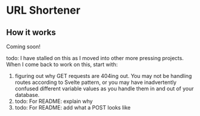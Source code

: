 # URL Shortener

## How it works

Coming soon!

todo: I have stalled on this as I moved into other more pressing projects. When I come back to work on this, start with:
1. figuring out why GET requests are 404ing out. You may not be handling routes according to Svelte pattern, or you may have inadvertently confused different variable values as you handle them in and out of your database.
2. todo: For README: explain why
3. todo: For README: add what a POST looks like

